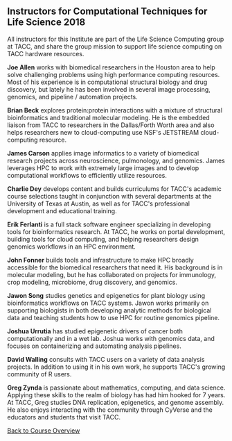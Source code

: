 ## Instructors for Computational Techniques for Life Science 2018

All instructors for this Institute are part of the Life Science Computing group at TACC, and share the group mission to support life science computing on TACC hardware resources.

**Joe Allen** works with biomedical researchers in the Houston area to help solve challenging problems using high performance computing resources. Most of his experience is in computational structural biology and drug discovery, but lately he has been involved in several image processing, genomics, and pipeline / automation projects.

**Brian Beck** explores protein:protein interactions with a mixture of structural bioinformatics and traditional molecular modeling. He is the embedded liaison from TACC to researchers in the Dallas/Forth Worth area and also helps researchers new to cloud-computing use NSF's JETSTREAM cloud-computing resource. 

**James Carson** applies image informatics to a variety of biomedical research projects across neuroscience, pulmonology, and genomics. James leverages HPC to work with extremely large images and to develop computational workflows to efficiently utilize resources. 

**Charlie Dey** develops content and builds curriculums for TACC's academic course selections taught in conjunction with several departments at the University of Texas at Austin, as well as for TACC's professional development and educational training.

**Erik Ferlanti** is a full stack software engineer specializing in developing tools for bioinformatics research. At TACC, he works on portal development, building tools for cloud computing, and helping researchers design genomics workflows in an HPC environment.

**John Fonner** builds tools and infrastructure to make HPC broadly accessible for the biomedical researchers that need it. His background is in molecular modeling, but he has collaborated on projects for immunology, crop modeling, microbiome, drug discovery, and genomics.

**Jawon Song** studies genetics and epigenetics for plant biology using bioinformatics workflows on TACC systems. Jawon works primarily on supporting biologists in both developing analytic methods for biological data and teaching students how to use HPC for routine genomics pipeline.

**Joshua Urrutia** has studied epigenetic drivers of cancer both computationally and in a wet lab. Joshua works with genomics data, and focuses on containerizing and automating analysis pipelines. 

**David Walling** consults with TACC users on a variety of data analysis projects.  In addition to using it in his own work, he supports TACC's growing community of R users.

**Greg Zynda** is passionate about mathematics, computing, and data science. Applying these skills to the realm of biology has had him hooked for 7 years. At TACC, Greg studies DNA replication, epigenetics, and genome assembly. He also enjoys interacting with the community through CyVerse and the educators and students that visit TACC.

[Back to Course Overview](../index.md)
